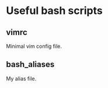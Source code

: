 Useful bash scripts
===================

vimrc
-----

Minimal vim config file.

bash_aliases
------------

My alias file.

